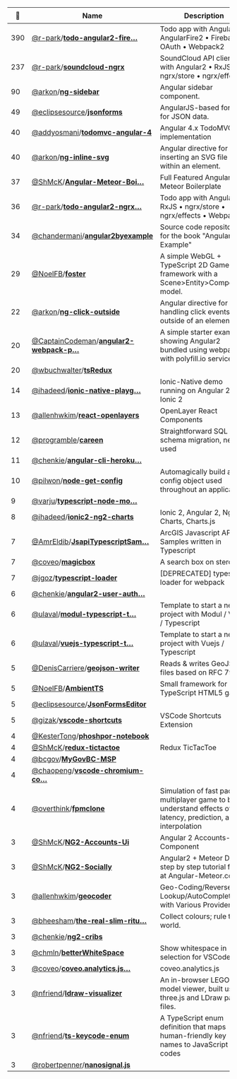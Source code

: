 |:star2: | Name | Description | 🌍|
|---|---|---|---|
|390|[@r-park](https://github.com/r-park)/[**todo-angular2-fire…**](https://github.com/r-park/todo-angular2-firebase)|Todo app with Angular2 • AngularFire2 • Firebase • OAuth • Webpack2|[:arrow_upper_right:](https://ng2-todo-app.firebaseapp.com)|
|237|[@r-park](https://github.com/r-park)/[**soundcloud-ngrx**](https://github.com/r-park/soundcloud-ngrx)|SoundCloud API client with Angular2 • RxJS • ngrx/store • ngrx/effects|[:arrow_upper_right:](https://soundcloud-ngrx.herokuapp.com)|
|90|[@arkon](https://github.com/arkon)/[**ng-sidebar**](https://github.com/arkon/ng-sidebar)|Angular sidebar component.|[:arrow_upper_right:](https://echeung.me/ng-sidebar)|
|49|[@eclipsesource](https://github.com/eclipsesource)/[**jsonforms**](https://github.com/eclipsesource/jsonforms)|AngularJS-based forms for JSON data.||
|40|[@addyosmani](https://github.com/addyosmani)/[**todomvc-angular-4**](https://github.com/addyosmani/todomvc-angular-4)|Angular 4.x TodoMVC implementation||
|40|[@arkon](https://github.com/arkon)/[**ng-inline-svg**](https://github.com/arkon/ng-inline-svg)|Angular directive for inserting an SVG file inline within an element.|[:arrow_upper_right:](https://echeung.me/ng-inline-svg/)|
|37|[@ShMcK](https://github.com/ShMcK)/[**Angular-Meteor-Boi…**](https://github.com/ShMcK/Angular-Meteor-Boilerplate)|Full Featured Angular Meteor Boilerplate||
|36|[@r-park](https://github.com/r-park)/[**todo-angular2-ngrx…**](https://github.com/r-park/todo-angular2-ngrx)|Todo app with Angular2 • RxJS • ngrx/store • ngrx/effects • Webpack2||
|34|[@chandermani](https://github.com/chandermani)/[**angular2byexample**](https://github.com/chandermani/angular2byexample)|Source code repository for the book "Angular2 by Example"||
|29|[@NoelFB](https://github.com/NoelFB)/[**foster**](https://github.com/NoelFB/foster)|A simple WebGL + TypeScript 2D Game framework with a Scene>Entity>Component model.||
|22|[@arkon](https://github.com/arkon)/[**ng-click-outside**](https://github.com/arkon/ng-click-outside)|Angular directive for handling click events outside of an element.|[:arrow_upper_right:](https://echeung.me/ng-click-outside/)|
|20|[@CaptainCodeman](https://github.com/CaptainCodeman)/[**angular2-webpack-p…**](https://github.com/CaptainCodeman/angular2-webpack-polyfill)|A simple starter example showing Angular2 bundled using webpack with polyfill.io service.|[:arrow_upper_right:](http://captain-codeman.appspot.com/)|
|20|[@wbuchwalter](https://github.com/wbuchwalter)/[**tsRedux**](https://github.com/wbuchwalter/tsRedux)|||
|14|[@ihadeed](https://github.com/ihadeed)/[**ionic-native-playg…**](https://github.com/ihadeed/ionic-native-playground)|Ionic-Native demo running on Angular 2 and Ionic 2||
|13|[@allenhwkim](https://github.com/allenhwkim)/[**react-openlayers**](https://github.com/allenhwkim/react-openlayers)|OpenLayer React Components||
|12|[@programble](https://github.com/programble)/[**careen**](https://github.com/programble/careen)|Straightforward SQL schema migration, never used||
|11|[@chenkie](https://github.com/chenkie)/[**angular-cli-heroku…**](https://github.com/chenkie/angular-cli-heroku)|||
|10|[@pilwon](https://github.com/pilwon)/[**node-get-config**](https://github.com/pilwon/node-get-config)|Automagically build a config object used throughout an application||
|9|[@varju](https://github.com/varju)/[**typescript-node-mo…**](https://github.com/varju/typescript-node-mocha-example)|||
|8|[@ihadeed](https://github.com/ihadeed)/[**ionic2-ng2-charts**](https://github.com/ihadeed/ionic2-ng2-charts)|Ionic 2, Angular 2, Ng2-Charts, Charts.js||
|7|[@AmrEldib](https://github.com/AmrEldib)/[**JsapiTypescriptSam…**](https://github.com/AmrEldib/JsapiTypescriptSamples)|ArcGIS Javascript API Samples written in Typescript|[:arrow_upper_right:](http://amreldib.com/JsapiTypescriptSamples/)|
|7|[@coveo](https://github.com/coveo)/[**magicbox**](https://github.com/coveo/magicbox)|A search box on steroids|[:arrow_upper_right:](https://github.com/coveo/magicbox)|
|7|[@jgoz](https://github.com/jgoz)/[**typescript-loader**](https://github.com/jgoz/typescript-loader)|[DEPRECATED] typescript loader for webpack|[:arrow_upper_right:](https://github.com/andreypopp/typescript-loader)|
|6|[@chenkie](https://github.com/chenkie)/[**angular2-user-auth…**](https://github.com/chenkie/angular2-user-authentication)|||
|6|[@ulaval](https://github.com/ulaval)/[**modul-typescript-t…**](https://github.com/ulaval/modul-typescript-template)|Template to start a new project with Modul / Vuejs / Typescript||
|6|[@ulaval](https://github.com/ulaval)/[**vuejs-typescript-t…**](https://github.com/ulaval/vuejs-typescript-template)|Template to start a new project with Vuejs / Typescript||
|5|[@DenisCarriere](https://github.com/DenisCarriere)/[**geojson-writer**](https://github.com/DenisCarriere/geojson-writer)|Reads & writes GeoJSON files based on RFC 7946|[:arrow_upper_right:](http://www.macwright.org/2016/11/07/the-geojson-ietf-standard.html)|
|5|[@NoelFB](https://github.com/NoelFB)/[**AmbientTS**](https://github.com/NoelFB/AmbientTS)|Small framework for TypeScript HTML5 games||
|5|[@eclipsesource](https://github.com/eclipsesource)/[**JsonFormsEditor**](https://github.com/eclipsesource/JsonFormsEditor)|||
|5|[@gizak](https://github.com/gizak)/[**vscode-shortcuts**](https://github.com/gizak/vscode-shortcuts)|VSCode Shortcuts Extension||
|4|[@KesterTong](https://github.com/KesterTong)/[**phoshpor-notebook**](https://github.com/KesterTong/phoshpor-notebook)|||
|4|[@ShMcK](https://github.com/ShMcK)/[**redux-tictactoe**](https://github.com/ShMcK/redux-tictactoe)|Redux TicTacToe||
|4|[@bcgov](https://github.com/bcgov)/[**MyGovBC-MSP**](https://github.com/bcgov/MyGovBC-MSP)|||
|4|[@chaopeng](https://github.com/chaopeng)/[**vscode-chromium-co…**](https://github.com/chaopeng/vscode-chromium-codesearch)|||
|4|[@overthink](https://github.com/overthink)/[**fpmclone**](https://github.com/overthink/fpmclone)|Simulation of fast paced multiplayer game to better understand effects of latency, prediction, and interpolation|[:arrow_upper_right:](http://www.proofbyexample.com/multiplayer-game-architecture.html)|
|3|[@ShMcK](https://github.com/ShMcK)/[**NG2-Accounts-Ui**](https://github.com/ShMcK/NG2-Accounts-Ui)|Angular 2 Accounts-Ui Component||
|3|[@ShMcK](https://github.com/ShMcK)/[**NG2-Socially**](https://github.com/ShMcK/NG2-Socially)|Angular2 + Meteor Demo: step by step tutorial found at Angular-Meteor.com||
|3|[@allenhwkim](https://github.com/allenhwkim)/[**geocoder**](https://github.com/allenhwkim/geocoder)|Geo-Coding/Reverse-Lookup/AutoComplete with Various Providers||
|3|[@bheesham](https://github.com/bheesham)/[**the-real-slim-ritu…**](https://github.com/bheesham/the-real-slim-ritual)|Collect colours; rule the world.||
|3|[@chenkie](https://github.com/chenkie)/[**ng2-cribs**](https://github.com/chenkie/ng2-cribs)|||
|3|[@chmln](https://github.com/chmln)/[**betterWhiteSpace**](https://github.com/chmln/betterWhiteSpace)|Show whitespace in selection for VSCode|[:arrow_upper_right:](https://marketplace.visualstudio.com/items?itemName=chmln.better-whitespace)|
|3|[@coveo](https://github.com/coveo)/[**coveo.analytics.js…**](https://github.com/coveo/coveo.analytics.js)|coveo.analytics.js||
|3|[@nfriend](https://github.com/nfriend)/[**ldraw-visualizer**](https://github.com/nfriend/ldraw-visualizer)|An in-browser LEGO model viewer, built using three.js and LDraw part files.|[:arrow_upper_right:](http://nathanfriend.io/ldraw-visualizer/)|
|3|[@nfriend](https://github.com/nfriend)/[**ts-keycode-enum**](https://github.com/nfriend/ts-keycode-enum)|A TypeScript enum definition that maps human-friendly key names to JavaScript key codes||
|3|[@robertpenner](https://github.com/robertpenner)/[**nanosignal.js**](https://github.com/robertpenner/nanosignal.js)|||

